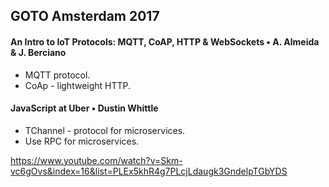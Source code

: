 GOTO Amsterdam 2017
-

#### An Intro to IoT Protocols: MQTT, CoAP, HTTP & WebSockets • A. Almeida & J. Berciano

* MQTT protocol.
* CoAp - lightweight HTTP.

#### JavaScript at Uber • Dustin Whittle

* TChannel - protocol for microservices.
* Use RPC for microservices.

https://www.youtube.com/watch?v=Skm-vc6gOvs&index=16&list=PLEx5khR4g7PLcjLdaugk3GndelpTGbYDS
